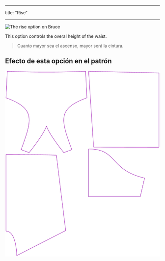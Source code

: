 - - -
title: "Rise"
- - -

![The rise option on Bruce](./rise.svg)

This option controls the overal height of the waist.

> Cuanto mayor sea el ascenso, mayor será la cintura.

## Efecto de esta opción en el patrón

![This image shows the effect of this option by superimposing several variants that have a different value for this option](bruce_rise_sample.svg "Effect of this option on the pattern")
